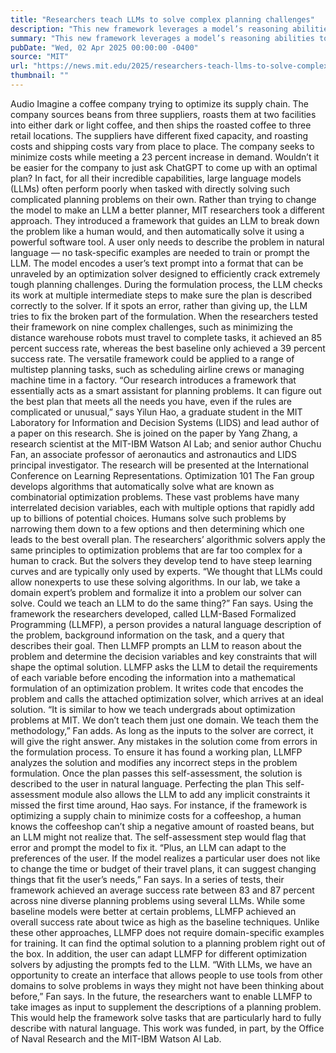 ```yaml
---
title: "Researchers teach LLMs to solve complex planning challenges"
description: "This new framework leverages a model’s reasoning abilities to create a “smart assistant” that finds the optimal solution to multistep problems."
summary: "This new framework leverages a model’s reasoning abilities to create a “smart assistant” that finds the optimal solution"
pubDate: "Wed, 02 Apr 2025 00:00:00 -0400"
source: "MIT"
url: "https://news.mit.edu/2025/researchers-teach-llms-to-solve-complex-planning-challenges-0402"
thumbnail: ""
---
```


Audio
Imagine a coffee company trying to optimize its supply chain. The company sources beans from three suppliers, roasts them at two facilities into either dark or light coffee, and then ships the roasted coffee to three retail locations. The suppliers have different fixed capacity, and roasting costs and shipping costs vary from place to place.
The company seeks to minimize costs while meeting a 23 percent increase in demand.
Wouldn’t it be easier for the company to just ask ChatGPT to come up with an optimal plan? In fact, for all their incredible capabilities, large language models (LLMs) often perform poorly when tasked with directly solving such complicated planning problems on their own.
Rather than trying to change the model to make an LLM a better planner, MIT researchers took a different approach. They introduced a framework that guides an LLM to break down the problem like a human would, and then automatically solve it using a powerful software tool.
A user only needs to describe the problem in natural language — no task-specific examples are needed to train or prompt the LLM. The model encodes a user’s text prompt into a format that can be unraveled by an optimization solver designed to efficiently crack extremely tough planning challenges.
During the formulation process, the LLM checks its work at multiple intermediate steps to make sure the plan is described correctly to the solver. If it spots an error, rather than giving up, the LLM tries to fix the broken part of the formulation.
When the researchers tested their framework on nine complex challenges, such as minimizing the distance warehouse robots must travel to complete tasks, it achieved an 85 percent success rate, whereas the best baseline only achieved a 39 percent success rate.
The versatile framework could be applied to a range of multistep planning tasks, such as scheduling airline crews or managing machine time in a factory.
“Our research introduces a framework that essentially acts as a smart assistant for planning problems. It can figure out the best plan that meets all the needs you have, even if the rules are complicated or unusual,” says Yilun Hao, a graduate student in the MIT Laboratory for Information and Decision Systems (LIDS) and lead author of a paper on this research.
She is joined on the paper by Yang Zhang, a research scientist at the MIT-IBM Watson AI Lab; and senior author Chuchu Fan, an associate professor of aeronautics and astronautics and LIDS principal investigator. The research will be presented at the International Conference on Learning Representations.
Optimization 101
The Fan group develops algorithms that automatically solve what are known as combinatorial optimization problems. These vast problems have many interrelated decision variables, each with multiple options that rapidly add up to billions of potential choices.
Humans solve such problems by narrowing them down to a few options and then determining which one leads to the best overall plan. The researchers’ algorithmic solvers apply the same principles to optimization problems that are far too complex for a human to crack.
But the solvers they develop tend to have steep learning curves and are typically only used by experts.
“We thought that LLMs could allow nonexperts to use these solving algorithms. In our lab, we take a domain expert’s problem and formalize it into a problem our solver can solve. Could we teach an LLM to do the same thing?” Fan says.
Using the framework the researchers developed, called LLM-Based Formalized Programming (LLMFP), a person provides a natural language description of the problem, background information on the task, and a query that describes their goal.
Then LLMFP prompts an LLM to reason about the problem and determine the decision variables and key constraints that will shape the optimal solution.
LLMFP asks the LLM to detail the requirements of each variable before encoding the information into a mathematical formulation of an optimization problem. It writes code that encodes the problem and calls the attached optimization solver, which arrives at an ideal solution.
“It is similar to how we teach undergrads about optimization problems at MIT. We don’t teach them just one domain. We teach them the methodology,” Fan adds.
As long as the inputs to the solver are correct, it will give the right answer. Any mistakes in the solution come from errors in the formulation process.
To ensure it has found a working plan, LLMFP analyzes the solution and modifies any incorrect steps in the problem formulation. Once the plan passes this self-assessment, the solution is described to the user in natural language.
Perfecting the plan
This self-assessment module also allows the LLM to add any implicit constraints it missed the first time around, Hao says.
For instance, if the framework is optimizing a supply chain to minimize costs for a coffeeshop, a human knows the coffeeshop can’t ship a negative amount of roasted beans, but an LLM might not realize that.
The self-assessment step would flag that error and prompt the model to fix it.
“Plus, an LLM can adapt to the preferences of the user. If the model realizes a particular user does not like to change the time or budget of their travel plans, it can suggest changing things that fit the user’s needs,” Fan says.
In a series of tests, their framework achieved an average success rate between 83 and 87 percent across nine diverse planning problems using several LLMs. While some baseline models were better at certain problems, LLMFP achieved an overall success rate about twice as high as the baseline techniques.
Unlike these other approaches, LLMFP does not require domain-specific examples for training. It can find the optimal solution to a planning problem right out of the box.
In addition, the user can adapt LLMFP for different optimization solvers by adjusting the prompts fed to the LLM.
“With LLMs, we have an opportunity to create an interface that allows people to use tools from other domains to solve problems in ways they might not have been thinking about before,” Fan says.
In the future, the researchers want to enable LLMFP to take images as input to supplement the descriptions of a planning problem. This would help the framework solve tasks that are particularly hard to fully describe with natural language.
This work was funded, in part, by the Office of Naval Research and the MIT-IBM Watson AI Lab.